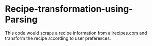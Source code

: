 # Recipe-transformation-using-Parsing
This code would scrape a recipe information from allrecipes.com and transform the recipe according to user preferences. 
